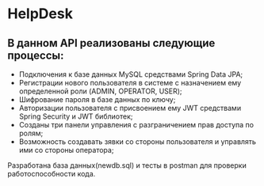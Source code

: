 # HelpDesk

## В данном API реализованы следующие процессы:
- Подключения к базе данных MySQL средствами Spring Data JPA;
- Регистрации нового пользователя в системе с назначением ему определенной роли (ADMIN, OPERATOR, USER);
- Шифрование пароля в базе данных по ключу;
- Авторизации пользователя с присвоением ему JWT средствами Spring Security и JWT библиотек;
- Созданы три панели управления с разграничением прав доступа по ролям;
- Возможность создавать зявки со стороны пользователя и управлять ими со стороны оператора;

Разработана база данных(newdb.sql) и тесты в postman для проверки работоспособности кода.
